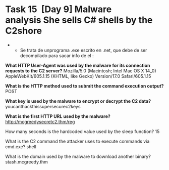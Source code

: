 
# Task 15  [Day 9] Malware analysis She sells C# shells by the C2shore


- - Se trata de unprograma .exe escrito en .net, que debe de ser decompilado para sacar info de el :


**What HTTP User-Agent was used by the malware for its connection requests to the C2 server?**
Mozilla/5.0 (Macintosh; Intel Mac OS X 14_0) AppleWebKit/605.1.15 (KHTML, like Gecko) Version/17.0 Safari/605.1.15


**What is the HTTP method used to submit the command execution output?**
POST


**What key is used by the malware to encrypt or decrypt the C2 data?**
youcanthackthissupersecurec2keys


**What is the first HTTP URL used by the malware?**
http://mcgreedysecretc2.thm/reg


How many seconds is the hardcoded value used by the sleep function?
15

What is the C2 command the attacker uses to execute commands via cmd.exe?
shell

What is the domain used by the malware to download another binary?
stash.mcgreedy.thm



